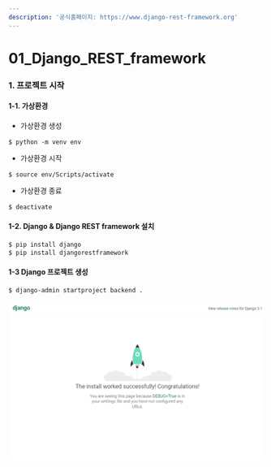 ```yaml
---
description: '공식홈페이지: https://www.django-rest-framework.org'
---
```


# 01\_Django\_REST\_framework

### 1. 프로젝트 시작

#### 1-1. 가상환경

* 가상환경 생성

```text
$ python -m venv env
```

* 가상환경 시작

```text
$ source env/Scripts/activate
```

* 가상환경 종료

```text
$ deactivate
```

#### 1-2. Django & Django REST framework 설치

```text
$ pip install django
$ pip install djangorestframework
```

#### 1-3 Django 프로젝트 생성

```text
$ django-admin startproject backend .
```

![](../.gitbook/assets/image%20%282%29.png)

